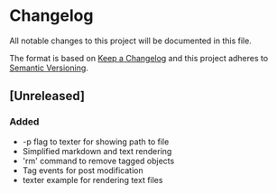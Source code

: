 # Changelog

All notable changes to this project will be documented in this file.

The format is based on [Keep a Changelog](http://keepachangelog.com/)
and this project adheres to [Semantic Versioning](http://semver.org/).

## [Unreleased]
### Added

- -p flag to texter for showing path to file
- Simplified markdown and text rendering
- 'rm' command to remove tagged objects
- Tag events for post modification
- texter example for rendering text files
